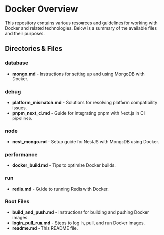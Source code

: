 # Docker Overview

This repository contains various resources and guidelines for working with Docker and related technologies. Below is a summary of the available files and their purposes.

## Directories & Files

### database  
- **mongo.md** - Instructions for setting up and using MongoDB with Docker.  

### debug  
- **platform_mismatch.md** - Solutions for resolving platform compatibility issues.  
- **pnpm_next_ci.md** - Guide for integrating pnpm with Next.js in CI pipelines.  

### node  
- **nest_mongo.md** - Setup guide for NestJS with MongoDB using Docker.  

### performance  
- **docker_build.md** - Tips to optimize Docker builds.  

### run  
- **redis.md** - Guide to running Redis with Docker.  

### Root Files  
- **build_and_push.md** - Instructions for building and pushing Docker images.  
- **login_pull_run.md** - Steps to log in, pull, and run Docker images.  
- **readme.md** - This README file.
